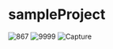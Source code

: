 # sampleProject
![867](https://user-images.githubusercontent.com/80774755/155855450-17134af6-c601-460b-b069-bffa7b4528a5.PNG)
![9999](https://user-images.githubusercontent.com/80774755/155855454-af46703d-5d76-43ab-ab94-48def0f51bdd.PNG)
![Capture](https://user-images.githubusercontent.com/80774755/155855455-d68e4959-2acf-4692-a906-18c82d73ff04.PNG)
